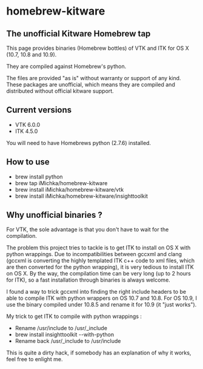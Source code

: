 homebrew-kitware
================

## The unofficial Kitware Homebrew tap

This page provides binaries (Homebrew bottles) of VTK and ITK for OS X (10.7, 10.8 and 10.9).

They are compiled against Homebrew's python.

The files are provided "as is" without warranty or support of any kind. These packages are unofficial, which means they are compiled and distributed without official kitware support.

## Current versions

  - VTK 6.0.0
  - ITK 4.5.0

You will need to have Homebrews python (2.7.6) installed.

## How to use

  - brew install python
  - brew tap iMichka/homebrew-kitware
  - brew install iMichka/homebrew-kitware/vtk
  - brew install iMichka/homebrew-kitware/insighttoolkit

## Why unofficial binaries ?

For VTK, the sole advantage is that you don't have to wait for the compilation.

The problem this project tries to tackle is to get ITK to install on OS X with python wrappings.
Due to incompatibilities between gccxml and clang (gccxml is converting the highly templated ITK c++ code to xml files, which are then converted for the python wrapping), it is very tedious to install ITK on OS X.
By the way, the compilation time can be very long (up to 2 hours for ITK), so a fast installation through binaries is always welcome.

I found a way to trick gccxml into finding the right include headers to be able to compile ITK with python wrappers on OS 10.7 and 10.8.
For OS 10.9, I use the binary compiled under 10.8.5 and rename it for 10.9 (it "just works").

My trick to get ITK to compile with python wrappings :

  - Rename /usr/include to /usr/_include
  - brew install insighttoolkit --with-python
  - Rename back /usr/_include to /usr/include

This is quite a dirty hack, if somebody has an explanation of why it works, feel free to enlight me.
